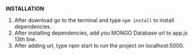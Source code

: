 **INSTALLATION**
1) After download go to the terminal and type `npm install` to install dependencies.
2) After installing dependencies, add you MONGO Database url to app.js 13th line.
3) After adding url, type npm start to run the project on localhost:5000.

